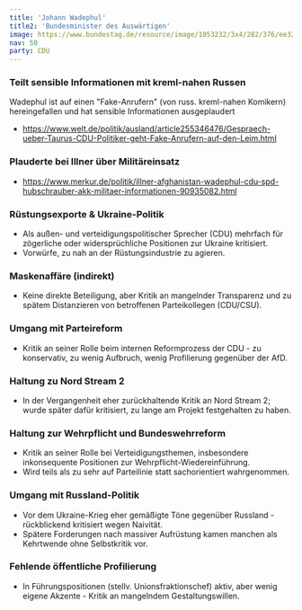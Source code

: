 ```yaml
---
title: 'Johann Wadephul'
title2: 'Bundesminister des Auswärtigen'
image: https://www.bundestag.de/resource/image/1053232/3x4/282/376/ee321763a17e5f2b7d0e3c36bd652005/E54640B0ED971271BB9C4E3818DDBB62/wadephul_johann_gross.jpg
nav: 50
party: CDU
---
```


### Teilt sensible Informationen mit kreml-nahen Russen

Wadephul ist auf einen "Fake-Anrufern" (von russ. kreml-nahen Komikern) hereingefallen und hat sensible Informationen ausgeplaudert
- https://www.welt.de/politik/ausland/article255346476/Gespraech-ueber-Taurus-CDU-Politiker-geht-Fake-Anrufern-auf-den-Leim.html

### Plauderte bei Illner über Militäreinsatz
- https://www.merkur.de/politik/illner-afghanistan-wadephul-cdu-spd-hubschrauber-akk-militaer-informationen-90935082.html


### Rüstungsexporte & Ukraine-Politik
- Als außen- und verteidigungspolitischer Sprecher (CDU) mehrfach für zögerliche oder widersprüchliche Positionen zur Ukraine kritisiert.
- Vorwürfe, zu nah an der Rüstungsindustrie zu agieren.

### Maskenaffäre (indirekt)
- Keine direkte Beteiligung, aber Kritik an mangelnder Transparenz und zu spätem Distanzieren von betroffenen Parteikollegen (CDU/CSU).

### Umgang mit Parteireform
- Kritik an seiner Rolle beim internen Reformprozess der CDU - zu konservativ, zu wenig Aufbruch, wenig Profilierung gegenüber der AfD.

### Haltung zu Nord Stream 2
- In der Vergangenheit eher zurückhaltende Kritik an Nord Stream 2; wurde später dafür kritisiert, zu lange am Projekt festgehalten zu haben.


### Haltung zur Wehrpflicht und Bundeswehrreform
- Kritik an seiner Rolle bei Verteidigungsthemen, insbesondere inkonsequente Positionen zur Wehrpflicht-Wiedereinführung.
- Wird teils als zu sehr auf Parteilinie statt sachorientiert wahrgenommen.

### Umgang mit Russland-Politik
- Vor dem Ukraine-Krieg eher gemäßigte Töne gegenüber Russland - rückblickend kritisiert wegen Naivität.
- Spätere Forderungen nach massiver Aufrüstung kamen manchen als Kehrtwende ohne Selbstkritik vor.

### Fehlende öffentliche Profilierung
- In Führungspositionen (stellv. Unionsfraktionschef) aktiv, aber wenig eigene Akzente - Kritik an mangelndem Gestaltungswillen.

